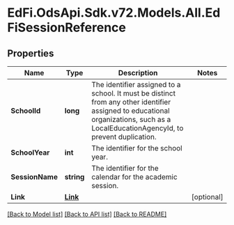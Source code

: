 # EdFi.OdsApi.Sdk.v72.Models.All.EdFiSessionReference

## Properties

Name | Type | Description | Notes
------------ | ------------- | ------------- | -------------
**SchoolId** | **long** | The identifier assigned to a school. It must be distinct from any other identifier assigned to educational organizations, such as a LocalEducationAgencyId, to prevent duplication. | 
**SchoolYear** | **int** | The identifier for the school year. | 
**SessionName** | **string** | The identifier for the calendar for the academic session. | 
**Link** | [**Link**](Link.md) |  | [optional] 

[[Back to Model list]](../../README.md#documentation-for-models) [[Back to API list]](../../README.md#documentation-for-api-endpoints) [[Back to README]](../../README.md)

